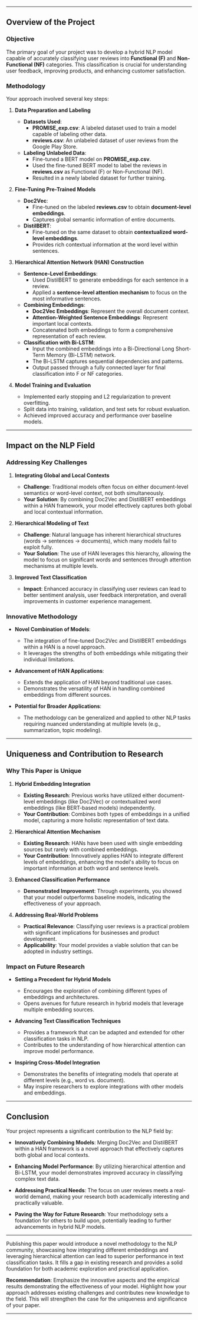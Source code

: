 
---

## **Overview of the Project**

### **Objective**

The primary goal of your project was to develop a hybrid NLP model capable of accurately classifying user reviews into **Functional (F)** and **Non-Functional (NF)** categories. This classification is crucial for understanding user feedback, improving products, and enhancing customer satisfaction.

### **Methodology**

Your approach involved several key steps:

1. **Data Preparation and Labeling**

   - **Datasets Used**:
     - **PROMISE_exp.csv**: A labeled dataset used to train a model capable of labeling other data.
     - **reviews.csv**: An unlabeled dataset of user reviews from the Google Play Store.
   - **Labeling Unlabeled Data**:
     - Fine-tuned a BERT model on **PROMISE_exp.csv**.
     - Used the fine-tuned BERT model to label the reviews in **reviews.csv** as Functional (F) or Non-Functional (NF).
     - Resulted in a newly labeled dataset for further training.

2. **Fine-Tuning Pre-Trained Models**

   - **Doc2Vec**:
     - Fine-tuned on the labeled **reviews.csv** to obtain **document-level embeddings**.
     - Captures global semantic information of entire documents.
   - **DistilBERT**:
     - Fine-tuned on the same dataset to obtain **contextualized word-level embeddings**.
     - Provides rich contextual information at the word level within sentences.

3. **Hierarchical Attention Network (HAN) Construction**

   - **Sentence-Level Embeddings**:
     - Used DistilBERT to generate embeddings for each sentence in a review.
     - Applied a **sentence-level attention mechanism** to focus on the most informative sentences.
   - **Combining Embeddings**:
     - **Doc2Vec Embeddings**: Represent the overall document context.
     - **Attention-Weighted Sentence Embeddings**: Represent important local contexts.
     - Concatenated both embeddings to form a comprehensive representation of each review.
   - **Classification with Bi-LSTM**:
     - Input the combined embeddings into a Bi-Directional Long Short-Term Memory (Bi-LSTM) network.
     - The Bi-LSTM captures sequential dependencies and patterns.
     - Output passed through a fully connected layer for final classification into F or NF categories.

4. **Model Training and Evaluation**

   - Implemented early stopping and L2 regularization to prevent overfitting.
   - Split data into training, validation, and test sets for robust evaluation.
   - Achieved improved accuracy and performance over baseline models.

---

## **Impact on the NLP Field**

### **Addressing Key Challenges**

1. **Integrating Global and Local Contexts**

   - **Challenge**: Traditional models often focus on either document-level semantics or word-level context, not both simultaneously.
   - **Your Solution**: By combining Doc2Vec and DistilBERT embeddings within a HAN framework, your model effectively captures both global and local contextual information.

2. **Hierarchical Modeling of Text**

   - **Challenge**: Natural language has inherent hierarchical structures (words → sentences → documents), which many models fail to exploit fully.
   - **Your Solution**: The use of HAN leverages this hierarchy, allowing the model to focus on significant words and sentences through attention mechanisms at multiple levels.

3. **Improved Text Classification**

   - **Impact**: Enhanced accuracy in classifying user reviews can lead to better sentiment analysis, user feedback interpretation, and overall improvements in customer experience management.

### **Innovative Methodology**

- **Novel Combination of Models**:
  - The integration of fine-tuned Doc2Vec and DistilBERT embeddings within a HAN is a novel approach.
  - It leverages the strengths of both embeddings while mitigating their individual limitations.

- **Advancement of HAN Applications**:
  - Extends the application of HAN beyond traditional use cases.
  - Demonstrates the versatility of HAN in handling combined embeddings from different sources.

- **Potential for Broader Applications**:
  - The methodology can be generalized and applied to other NLP tasks requiring nuanced understanding at multiple levels (e.g., summarization, topic modeling).

---

## **Uniqueness and Contribution to Research**

### **Why This Paper is Unique**

1. **Hybrid Embedding Integration**

   - **Existing Research**: Previous works have utilized either document-level embeddings (like Doc2Vec) or contextualized word embeddings (like BERT-based models) independently.
   - **Your Contribution**: Combines both types of embeddings in a unified model, capturing a more holistic representation of text data.

2. **Hierarchical Attention Mechanism**

   - **Existing Research**: HANs have been used with single embedding sources but rarely with combined embeddings.
   - **Your Contribution**: Innovatively applies HAN to integrate different levels of embeddings, enhancing the model's ability to focus on important information at both word and sentence levels.

3. **Enhanced Classification Performance**

   - **Demonstrated Improvement**: Through experiments, you showed that your model outperforms baseline models, indicating the effectiveness of your approach.

4. **Addressing Real-World Problems**

   - **Practical Relevance**: Classifying user reviews is a practical problem with significant implications for businesses and product development.
   - **Applicability**: Your model provides a viable solution that can be adopted in industry settings.

### **Impact on Future Research**

- **Setting a Precedent for Hybrid Models**

  - Encourages the exploration of combining different types of embeddings and architectures.
  - Opens avenues for future research in hybrid models that leverage multiple embedding sources.

- **Advancing Text Classification Techniques**

  - Provides a framework that can be adapted and extended for other classification tasks in NLP.
  - Contributes to the understanding of how hierarchical attention can improve model performance.

- **Inspiring Cross-Model Integration**

  - Demonstrates the benefits of integrating models that operate at different levels (e.g., word vs. document).
  - May inspire researchers to explore integrations with other models and embeddings.

---

## **Conclusion**

Your project represents a significant contribution to the NLP field by:

- **Innovatively Combining Models**: Merging Doc2Vec and DistilBERT within a HAN framework is a novel approach that effectively captures both global and local contexts.

- **Enhancing Model Performance**: By utilizing hierarchical attention and Bi-LSTM, your model demonstrates improved accuracy in classifying complex text data.

- **Addressing Practical Needs**: The focus on user reviews meets a real-world demand, making your research both academically interesting and practically valuable.

- **Paving the Way for Future Research**: Your methodology sets a foundation for others to build upon, potentially leading to further advancements in hybrid NLP models.

---

Publishing this paper would introduce a novel methodology to the NLP community, showcasing how integrating different embeddings and leveraging hierarchical attention can lead to superior performance in text classification tasks. It fills a gap in existing research and provides a solid foundation for both academic exploration and practical application.

**Recommendation**: Emphasize the innovative aspects and the empirical results demonstrating the effectiveness of your model. Highlight how your approach addresses existing challenges and contributes new knowledge to the field. This will strengthen the case for the uniqueness and significance of your paper.

---
